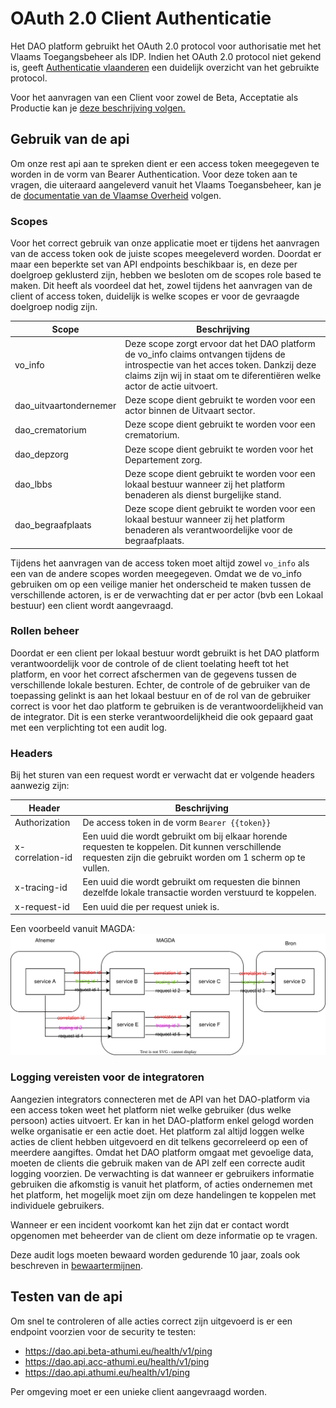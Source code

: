 # OAuth 2.0 Client Authenticatie
Het DAO platform gebruikt het OAuth 2.0 protocol voor authorisatie met het Vlaams Toegangsbeheer als IDP.
Indien het OAuth 2.0 protocol niet gekend is, geeft 
[Authenticatie vlaanderen](https://authenticatie.vlaanderen.be/docs/beveiligen-van-toepassingen/integratie-methoden/oauth/) 
een duidelijk overzicht van het gebruikte protocol.

Voor het aanvragen van een Client voor zowel de Beta, Acceptatie als Productie kan je [deze beschrijving volgen.](client-aanvragen.md)

## Gebruik van de api
Om onze rest api aan te spreken dient er een access token meegegeven te worden in de vorm van Bearer Authentication.
Voor deze token aan te vragen, die uiteraard aangeleverd vanuit het Vlaams Toegansbeheer, kan je de [documentatie van de Vlaamse Overheid](https://authenticatie.vlaanderen.be/docs/beveiligen-van-api/oauth-rest/) volgen.

### Scopes
Voor het correct gebruik van onze applicatie moet er tijdens het aanvragen van de access token ook de juiste scopes meegeleverd worden.
Doordat er maar een beperkte set van API endpoints beschikbaar is, en deze per doelgroep geklusterd zijn, hebben we besloten om de scopes role based te maken.
Dit heeft als voordeel dat het, zowel tijdens het aanvragen van de client of access token, duidelijk is welke scopes er voor de gevraagde doelgroep nodig zijn.  

| Scope                  | Beschrijving                                                                                                                                                                                                   |
|------------------------|----------------------------------------------------------------------------------------------------------------------------------------------------------------------------------------------------------------| 
| vo_info                | Deze scope zorgt ervoor dat het DAO platform de vo_info claims ontvangen tijdens de introspectie van het acces token. Dankzij deze claims zijn wij in staat om te diferentiëren welke actor de actie uitvoert. |
| dao_uitvaartondernemer | Deze scope dient gebruikt te worden voor een actor binnen de Uitvaart sector.                                                                                                                                  |
| dao_crematorium        | Deze scope dient gebruikt te worden voor een crematorium.                                                                                                                                                      |
| dao_depzorg            | Deze scope dient gebruikt te worden voor het Departement zorg.                                                                                                                                                 |
| dao_lbbs               | Deze scope dient gebruikt te worden voor een lokaal bestuur wanneer zij het platform benaderen als dienst burgelijke stand.                                                                                    |
| dao_begraafplaats      | Deze scope dient gebruikt te worden voor een lokaal bestuur wanneer zij het platform benaderen als verantwoordelijke voor de begraafplaats.                                                                    |

Tijdens het aanvragen van de access token moet altijd zowel `vo_info` als een van de andere scopes worden meegegeven. 
Omdat we de vo_info gebruiken om op een veilige manier het onderscheid te maken tussen de verschillende actoren, is er de verwachting dat er per actor (bvb een Lokaal bestuur) een client wordt aangevraagd.

### Rollen beheer
Doordat er een client per lokaal bestuur wordt gebruikt is het DAO platform verantwoordelijk voor de controle of de client toelating heeft tot het platform, en voor het correct afschermen van de gegevens tussen de verschillende lokale besturen. 
Echter, de controle of de gebruiker van de toepassing gelinkt is aan het lokaal bestuur en of de rol van de gebruiker correct is voor het dao platform te gebruiken is de verantwoordelijkheid van de integrator.
Dit is een sterke verantwoordelijkheid die ook gepaard gaat met een verplichting tot een audit log.

### Headers
Bij het sturen van een request wordt er verwacht dat er volgende headers aanwezig zijn:

| Header           | Beschrijving                                                                                                                                                   |
|------------------|----------------------------------------------------------------------------------------------------------------------------------------------------------------|
| Authorization    | De access token in de vorm `Bearer {{token}}`                                                                                                                  |
| x-correlation-id | Een uuid die wordt gebruikt om bij elkaar horende requesten te koppelen. Dit kunnen verschillende requesten zijn die gebruikt worden om 1 scherm op te vullen. |
| x-tracing-id     | Een uuid die wordt gebruikt om requesten die binnen dezelfde lokale transactie worden verstuurd te koppelen.                                                   |
| x-request-id     | Een uuid die per request uniek is.                                                                                                                             | 

Een voorbeeld vanuit MAGDA:
![Request ids](../diagrams/request-ids.svg)


### Logging vereisten voor de integratoren
Aangezien integrators connecteren met de API van het DAO-platform via een access token weet het platform niet welke gebruiker (dus welke persoon) acties uitvoert. 
Er kan in het DAO-platform enkel gelogd worden welke organisatie er een actie doet. 
Het platform zal altijd loggen welke acties de client hebben uitgevoerd en dit telkens gecorreleerd op een of meerdere aangiftes. 
Omdat het DAO platform omgaat met gevoelige data, moeten de clients die gebruik maken van de API zelf een correcte audit logging voorzien. 
De verwachting is dat wanneer er gebruikers informatie gebruiken die afkomstig is vanuit het platform, of acties ondernemen met het platform, het mogelijk moet zijn om deze handelingen te koppelen met individuele gebruikers. 

Wanneer er een incident voorkomt kan het zijn dat er contact wordt opgenomen met beheerder van de client om deze informatie op te vragen.

Deze audit logs moeten bewaard worden gedurende 10 jaar, zoals ook beschreven in [bewaartermijnen](/bewaartermijnen.md).


## Testen van de api
Om snel te controleren of alle acties correct zijn uitgevoerd is er een endpoint voorzien voor de security te testen:
- https://dao.api.beta-athumi.eu/health/v1/ping
- https://dao.api.acc-athumi.eu/health/v1/ping
- https://dao.api.athumi.eu/health/v1/ping

Per omgeving moet er een unieke client aangevraagd worden. 
